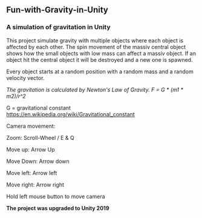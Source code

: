 ## Fun-with-Gravity-in-Unity ##

### A simulation of gravitation in Unity ###

This project simulate gravity with multiple objects where each object is affected by each other. The spin movement of the massiv central object shows how the small objects with low mass can affect a massiv object. If an object hit the central object it will be destroyed and a new one is spawned. 

Every object starts at a random position with a random mass and a random velocity vector. 

*The gravitation is calculated by Newton's Law of Gravity. 
F = G * (m1 * m2)/r^2*

G = gravitational constant https://en.wikipedia.org/wiki/Gravitational_constant



Camera movement:

Zoom: Scroll-Wheel / E & Q

Move up: Arrow Up

Move Down: Arrow down

Move left: Arrow left

Move right: Arrow right

Hold left mouse button to move camera

**The project was upgraded to Unity 2019**

